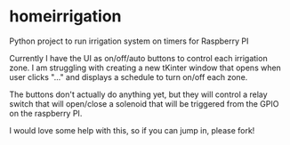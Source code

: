 # homeirrigation
Python project to run irrigation system on timers for Raspberry PI

Currently I have the UI as on/off/auto buttons to control each irrigation zone. I am struggling with creating a new tKinter window that opens when user clicks "..." and displays a schedule to turn on/off each zone.

The buttons don't actually do anything yet, but they will control a relay switch that will open/close a  solenoid that will be triggered from the GPIO on the raspberry PI.

I would love some help with this, so if you can jump in, please fork!
